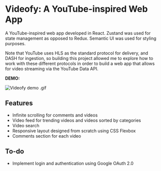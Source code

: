 # Videofy: A YouTube-inspired Web App

A YouTube-inspired web app developed in React. Zustand was used for state management as opposed to Redux. Semantic UI was used for styling purposes.

Note that YouTube uses HLS as the standard protocol for delivery, and DASH for ingestion, so building this project allowed me to explore how to work with these different protocols in order to build a web app that allows for video streaming via the YouTube Data API.

**DEMO:**

![Videofy demo .gif](/demo.gif)

## Features

* Infinite scrolling for comments and videos
* Video feed for trending videos and videos sorted by categories
* Video search
* Responsive layout designed from scratch using CSS Flexbox
* Comments section for each video

## To-do

* Implement login and authentication using Google OAuth 2.0
